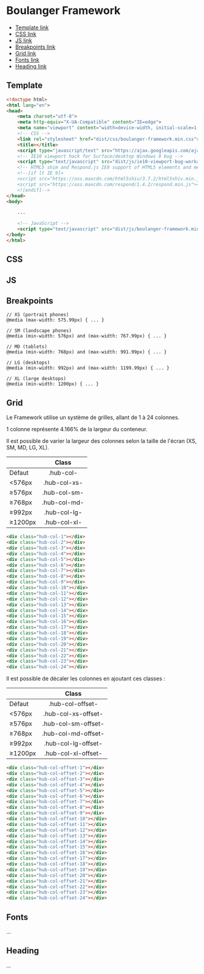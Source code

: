 # Boulanger Framework
* [Template link](#template)
* [CSS link](#css)
* [JS link](#js)
* [Breakpoints link](#breakpoints)
* [Grid link](#grid)
* [Fonts link](#fonts)
* [Heading link](#heading)

## Template
```html
<!doctype html>
<html lang="en">
<head>
	<meta charset="utf-8">
	<meta http-equiv="X-UA-Compatible" content="IE=edge">
	<meta name="viewport" content="width=device-width, initial-scale=1, shrink-to-fit=no">
	<!-- CSS -->
	<link rel="stylesheet" href="dist/css/boulanger-framework.min.css">
	<title></title>
	<script type="javascript/text" src="https://ajax.googleapis.com/ajax/libs/jquery/1.10.2/jquery.min.js"></script>
	<!-- IE10 viewport hack for Surface/desktop Windows 8 bug -->
	<script type="text/javascript" src="dist/js/ie10-viewport-bug-workaround.js"></script>
	<!-- HTML5 shim and Respond.js IE8 support of HTML5 elements and media queries -->
	<!--[if lt IE 9]>
	<script src="https://oss.maxcdn.com/html5shiv/3.7.2/html5shiv.min.js"></script>
	<script src="https://oss.maxcdn.com/respond/1.4.2/respond.min.js"></script>
	<![endif]-->
</head>
<body>

	...

	<!-- JavaScript -->
	<script type="text/javascript" src="dist/js/boulanger-framework.min.js"></script>
</body>
</html>
```

## CSS
<!-- CSS -->
<link rel="stylesheet" href="dist/css/boulanger-framework.min.css">

## JS
<!-- JavaScript -->
<script type="text/javascript" src="dist/js/boulanger-framework.min.js"></script>

## Breakpoints
```
// XS (portrait phones)
@media (max-width: 575.99px) { ... }

// SM (landscape phones)
@media (min-width: 576px) and (max-width: 767.99px) { ... }

// MD (tablets)
@media (min-width: 768px) and (max-width: 991.99px) { ... }

// LG (desktops)
@media (min-width: 992px) and (max-width: 1199.99px) { ... }

// XL (large desktops)
@media (min-width: 1200px) { ... }
```

## Grid
Le Framework utilise un système de grilles, allant de 1 à 24 colonnes.

1 colonne représente 4.166% de la largeur du conteneur.

Il est possible de varier la largeur des colonnes selon la taille de l'écran (XS, SM, MD, LG, XL).

|         | Class        |
| ------- |:------------:|
| Défaut  | .hub-col-    |
| <576px  | .hub-col-xs- |
| ≥576px  | .hub-col-sm- |
| ≥768px  | .hub-col-md- |
| ≥992px  | .hub-col-lg- |
| ≥1200px | .hub-col-xl- |

```html
<div class="hub-col-1"></div>
<div class="hub-col-2"></div>
<div class="hub-col-3"></div>
<div class="hub-col-4"></div>
<div class="hub-col-5"></div>
<div class="hub-col-6"></div>
<div class="hub-col-7"></div>
<div class="hub-col-8"></div>
<div class="hub-col-9"></div>
<div class="hub-col-10"></div>
<div class="hub-col-11"></div>
<div class="hub-col-12"></div>
<div class="hub-col-13"></div>
<div class="hub-col-14"></div>
<div class="hub-col-15"></div>
<div class="hub-col-16"></div>
<div class="hub-col-17"></div>
<div class="hub-col-18"></div>
<div class="hub-col-19"></div>
<div class="hub-col-20"></div>
<div class="hub-col-21"></div>
<div class="hub-col-22"></div>
<div class="hub-col-23"></div>
<div class="hub-col-24"></div>
```

Il est possible de décaler les colonnes en ajoutant ces classes :

|         | Class               |
| ------- |:-------------------:|
| Défaut  | .hub-col-offset-    |
| <576px  | .hub-col-xs-offset- |
| ≥576px  | .hub-col-sm-offset- |
| ≥768px  | .hub-col-md-offset- |
| ≥992px  | .hub-col-lg-offset- |
| ≥1200px | .hub-col-xl-offset- |

```html
<div class="hub-col-offset-1"></div>
<div class="hub-col-offset-2"></div>
<div class="hub-col-offset-3"></div>
<div class="hub-col-offset-4"></div>
<div class="hub-col-offset-5"></div>
<div class="hub-col-offset-6"></div>
<div class="hub-col-offset-7"></div>
<div class="hub-col-offset-8"></div>
<div class="hub-col-offset-9"></div>
<div class="hub-col-offset-10"></div>
<div class="hub-col-offset-11"></div>
<div class="hub-col-offset-12"></div>
<div class="hub-col-offset-13"></div>
<div class="hub-col-offset-14"></div>
<div class="hub-col-offset-15"></div>
<div class="hub-col-offset-16"></div>
<div class="hub-col-offset-17"></div>
<div class="hub-col-offset-18"></div>
<div class="hub-col-offset-19"></div>
<div class="hub-col-offset-20"></div>
<div class="hub-col-offset-21"></div>
<div class="hub-col-offset-22"></div>
<div class="hub-col-offset-23"></div>
<div class="hub-col-offset-24"></div>
```

## Fonts
...

## Heading
...